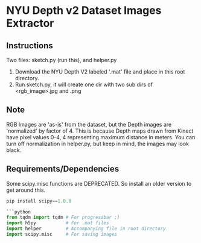 # NYU Depth v2 Dataset Images Extractor
## Instructions

Two files: sketch.py (run this), and helper.py

1. Download the NYU Depth V2 labeled '.mat' file and place in this root directory.
2. Run sketch.py, it will create one dir with two sub dirs of <rgb_image>.jpg and <depth>.png
  
## Note

RGB Images are 'as-is' from the dataset, but the Depth images are 'normalized' by factor of 4. This is because Depth maps drawn from Kinect have pixel values 0-4, 4 representing maximum distance in meters. You can turn off normalization in helper.py, but keep in mind, the images may look black.

## Requirements/Dependencies
Some scipy.misc functions are DEPRECATED. So install an older version to get around this.

```python
pip install scipy==1.0.0

```python
from tqdm import tqdm # For progressbar ;)
import h5py           # For .mat files
import helper         # Accompanying file in root directory
import scipy.misc     # For saving images
